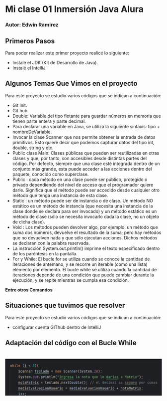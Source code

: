 # Mi clase 01 Inmersión Java Alura
### Autor: Edwin Ramirez 

## Primeros Pasos
<p>
Para poder realizar este primer proyecto realicé lo siguiente:
</p>

<ul>
<li> Instalé el JDK (Kit de Desarrollo de Java).</li>
<li> Instalé el IntelliJ.</li>
</ul>

## Algunos Temas Que Vimos en el proyecto
<p>
Para este proyecto se estudio varios códigos que se indican a continuación:
</p>

<ul>
<li> Git Init.</li>
<li> Git hub.</li>
<li> Double: Variable del tipo flotante para guardar números en memoria que tienen parte entera y parte decimal.</li>
<li> Para declarar una variable en Java, se utiliza la siguiente sintaxis: tipo + nombreDeVariable.</li>
<li> Invocar la clase Scanner que nos permite obtener la entrada de datos primitivos. Esto quiere decir que podemos capturar datos del tipo int, double, string y etc. </li>
<li> Public class Main: Clases públicas que pueden ser reutilizadas en otras clases y que, por tanto, son accesibles desde distintas partes del código. Por defecto, siempre que una clase esté integrada dentro de un conjunto más grande, esta puede acceder a las acciones dentro del paquete, conocido como superclase.</li>
<li> Public : cada método en una clase puede ser público, protegido o privado dependiendo del nivel de acceso que el programador quiere darle. Significa que el método puede ser accedido desde cualquier otro método que tenga una instancia de esta clase.</li>
<li> Static : un método puede ser de instancia o de clase. Un método NO estático es un método de instancia (que necesita una instancia de la clase donde se declara para ser invocado) y un método estático es un método de clase (sólo se necesita invocarlo dada la clase, no un objeto de dicha clase).</li>
<li> Void : Los métodos pueden devolver algo, por ejemplo, un método que suma dos números, devuelve el resultado de la suma; pero hay métodos que no devuelven nada y que sólo ejecutan acciones. Dichos métodos se declaran con la palabra reservada.</li>
<li> La instrucción System.out.println() imprime el texto especificado dentro de los paréntesis en la pantalla.</li>
<li> For y While: El bucle for se utiliza cuando se conoce la cantidad de iteraciones de antemano, y se recorre un iterable (como una lista) elemento por elemento. El bucle while se utiliza cuando la cantidad de iteraciones depende de una condición que puede cambiar durante la ejecución, y se repite mientras se cumpla esa condición.</li>

</ul>

**Entre otros Comandos**
## Situaciones que tuvimos que resolver
<p>
Para este proyecto se estudio varios códigos que se indican a continuación:
</p>

<ul>
<li> configurar cuenta GIThub dentro de IntelliJ</li>
</ul>

## Adaptación del código con el Bucle While
 <h1> <img src="bucleWhile.png"> </h1>
